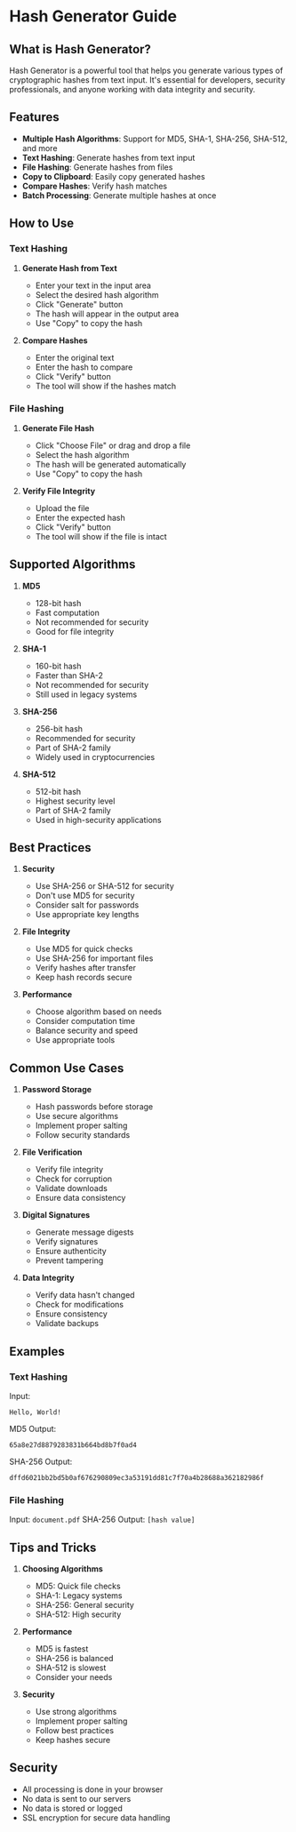# Hash Generator Guide

## What is Hash Generator?

Hash Generator is a powerful tool that helps you generate various types of cryptographic hashes from text input. It's essential for developers, security professionals, and anyone working with data integrity and security.

## Features

- **Multiple Hash Algorithms**: Support for MD5, SHA-1, SHA-256, SHA-512, and more
- **Text Hashing**: Generate hashes from text input
- **File Hashing**: Generate hashes from files
- **Copy to Clipboard**: Easily copy generated hashes
- **Compare Hashes**: Verify hash matches
- **Batch Processing**: Generate multiple hashes at once

## How to Use

### Text Hashing

1. **Generate Hash from Text**
   - Enter your text in the input area
   - Select the desired hash algorithm
   - Click "Generate" button
   - The hash will appear in the output area
   - Use "Copy" to copy the hash

2. **Compare Hashes**
   - Enter the original text
   - Enter the hash to compare
   - Click "Verify" button
   - The tool will show if the hashes match

### File Hashing

1. **Generate File Hash**
   - Click "Choose File" or drag and drop a file
   - Select the hash algorithm
   - The hash will be generated automatically
   - Use "Copy" to copy the hash

2. **Verify File Integrity**
   - Upload the file
   - Enter the expected hash
   - Click "Verify" button
   - The tool will show if the file is intact

## Supported Algorithms

1. **MD5**
   - 128-bit hash
   - Fast computation
   - Not recommended for security
   - Good for file integrity

2. **SHA-1**
   - 160-bit hash
   - Faster than SHA-2
   - Not recommended for security
   - Still used in legacy systems

3. **SHA-256**
   - 256-bit hash
   - Recommended for security
   - Part of SHA-2 family
   - Widely used in cryptocurrencies

4. **SHA-512**
   - 512-bit hash
   - Highest security level
   - Part of SHA-2 family
   - Used in high-security applications

## Best Practices

1. **Security**
   - Use SHA-256 or SHA-512 for security
   - Don't use MD5 for security
   - Consider salt for passwords
   - Use appropriate key lengths

2. **File Integrity**
   - Use MD5 for quick checks
   - Use SHA-256 for important files
   - Verify hashes after transfer
   - Keep hash records secure

3. **Performance**
   - Choose algorithm based on needs
   - Consider computation time
   - Balance security and speed
   - Use appropriate tools

## Common Use Cases

1. **Password Storage**
   - Hash passwords before storage
   - Use secure algorithms
   - Implement proper salting
   - Follow security standards

2. **File Verification**
   - Verify file integrity
   - Check for corruption
   - Validate downloads
   - Ensure data consistency

3. **Digital Signatures**
   - Generate message digests
   - Verify signatures
   - Ensure authenticity
   - Prevent tampering

4. **Data Integrity**
   - Verify data hasn't changed
   - Check for modifications
   - Ensure consistency
   - Validate backups

## Examples

### Text Hashing
Input:
```
Hello, World!
```

MD5 Output:
```
65a8e27d8879283831b664bd8b7f0ad4
```

SHA-256 Output:
```
dffd6021bb2bd5b0af676290809ec3a53191dd81c7f70a4b28688a362182986f
```

### File Hashing
Input: `document.pdf`
SHA-256 Output: `[hash value]`

## Tips and Tricks

1. **Choosing Algorithms**
   - MD5: Quick file checks
   - SHA-1: Legacy systems
   - SHA-256: General security
   - SHA-512: High security

2. **Performance**
   - MD5 is fastest
   - SHA-256 is balanced
   - SHA-512 is slowest
   - Consider your needs

3. **Security**
   - Use strong algorithms
   - Implement proper salting
   - Follow best practices
   - Keep hashes secure

## Security

- All processing is done in your browser
- No data is sent to our servers
- No data is stored or logged
- SSL encryption for secure data handling 